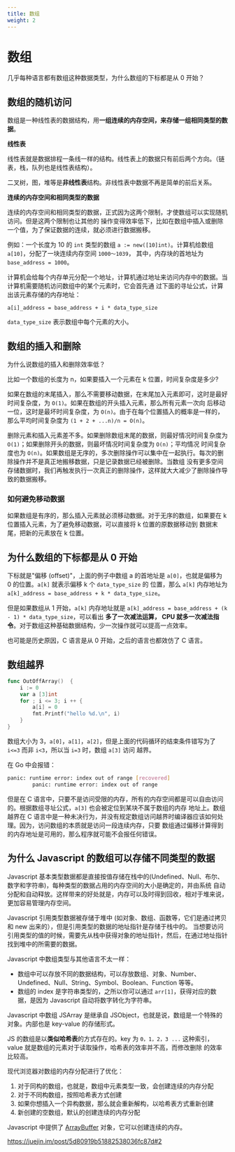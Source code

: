 ```yaml
---
title: 数组
weight: 2
---
```


# 数组
几乎每种语言都有数组这种数据类型，为什么数组的下标都是从 0 开始？

## 数组的随机访问
数组是一种线性表的数据结构，用**一组连续的内存空间，来存储一组相同类型的数据**。

**线性表**

线性表就是数据排程一条线一样的结构。线性表上的数据只有前后两个方向。（链表，栈，队列也是线性表结构）。

二叉树，图，堆等是**非线性表**结构。非线性表中数据不再是简单的前后关系。

**连续的内存空间和相同类型的数据**

连续的内存空间和相同类型的数据，正式因为这两个限制，才使数组可以实现随机访问。但是这两个限制也让其他的
操作变得效率低下，比如在数组中插入或删除一个值，为了保证数据的连续，就必须进行数据搬移。

例如：一个长度为 10 的 `int` 类型的数组 `a := new([10]int)`。计算机给数组 `a[10]`，分配了一块连续内存空间 `1000～1039`，
其中，内存块的首地址为 `base_address = 1000`。

计算机会给每个内存单元分配一个地址，计算机通过地址来访问内存中的数据。当计算机需要随机访问数组中的某个元素时，它会首先通
过下面的寻址公式，计算出该元素存储的内存地址：
```
a[i]_address = base_address + i * data_type_size
```

`data_type_size` 表示数组中每个元素的大小。

## 数组的插入和删除
为什么说数组的插入和删除效率低？

比如一个数组的长度为 n，如果要插入一个元素在 k 位置，时间复杂度是多少?

如果在数组的末尾插入，那么不需要移动数据，在末尾加入元素即可，这时是最好时间复杂度，为 `O(1)`。如果在数组的开头插入元素，那么所有元素一次向
后移动一位，这时是最坏时间复杂度，为 `O(n)`。由于在每个位置插入的概率是一样的，那么平均时间复杂度为 `(1 + 2 + ...n)/n = O(n)`。

删除元素和插入元素差不多。如果删除数组末尾的数据，则最好情况时间复杂度为 `O(1)`；如果删除开头的数据，则最坏情况时间复杂度为 `O(n)`；平均情况
时间复杂度也为 `O(n)`。如果数组是无序的，多次删除操作可以集中在一起执行。每次的删除操作并不是真正地搬移数据，只是记录数据已经被删除。当数组
没有更多空间存储数据时，我们再触发执行一次真正的删除操作，这样就大大减少了删除操作导致的数据搬移。

### 如何避免移动数据
如果数组是有序的，那么插入元素就必须移动数据。对于无序的数组，如果要在 k 位置插入元素，为了避免移动数据，可以直接将 k 位置的原数据移动到
数据末尾，把新的元素放在 k 位置。

## 为什么数组的下标都是从 0 开始
下标就是"偏移 (offset)"，上面的例子中数组 a 的首地址是 `a[0]`，也就是偏移为 0 的位置。`a[k]` 就表示偏移 k 个 `data_type_size` 的
位置，那么 `a[k]` 内存地址为 `a[k]_address = base_address + k * data_type_size`。

但是如果数组从 1 开始，`a[k]` 内存地址就是 `a[k]_address = base_address + (k - 1) * data_type_size`，可以看出
**多了一次减法运算， CPU 就多一次减法指令**。对于数组这种基础数据结构，少一次操作就可以提高一点效率。

也可能是历史原因，C 语言是从 0 开始，之后的语言也都效仿了 C 语言。

## 数组越界
```go
func OutOffArray()  {
    i := 0
    var a [3]int
    for ; i <= 3; i ++ {
        a[i] = 0
        fmt.Printf("hello %d.\n", i)
    }
}
```
数组大小为 3，`a[0]`，`a[1]`，`a[2]`，但是上面的代码循环的结束条件错写为了 `i<=3` 而非 `i<3`，所以当 `i=3` 时，数组 `a[3]` 访问
越界。

在 Go 中会报错：
```sh
panic: runtime error: index out of range [recovered]
        panic: runtime error: index out of range

```

但是在 C 语言中，只要不是访问受限的内存，所有的内存空间都是可以自由访问的。根据数组寻址公式，`a[3]` 也会被定位到某块不属于数组的内存
地址上。数组越界在 C 语言中是一种未决行为，并没有规定数组访问越界时编译器应该如何处理。因为，访问数组的本质就是访问一段连续内存，只要
数组通过偏移计算得到的内存地址是可用的，那么程序就可能不会报任何错误。

## 为什么 Javascript 的数组可以存储不同类型的数据
Javascript 基本类型数据都是直接按值存储在栈中的(Undefined、Null、布尔、数字和字符串)，每种类型的数据占用的内存空间的大小是确定的，并由系统
自动分配和自动释放。这样带来的好处就是，内存可以及时得到回收，相对于堆来说，更加容易管理内存空间。

Javascript 引用类型数据被存储于堆中 (如对象、数组、函数等，它们是通过拷贝和 new 出来的），但是引用类型的数据的地址指针是存储于栈中的。
当想要访问引用类型的值的时候，需要先从栈中获得对象的地址指针，然后，在通过地址指针找到堆中的所需要的数据。

Javascript 中数组类型与其他语言不太一样：
- 数组中可以存放不同的数据结构，可以存放数组、对象、Number、Undefined、Null、String、Symbol、Boolean、Function 等等。
- 数组的 index 是字符串类型的，之所以你可以通过 `arr[1]`，获得对应的数据，是因为 Javascript 自动将数字转化为字符串。

Javascript 中数组 JSArray 是继承自 JSObject，也就是说，数组是一个特殊的对象。内部也是 key-value 的存储形式。

JS 的数组是以**类似哈希表**的方式存在的。key 为 `0，1，2，3 ...` 这种索引，value 就是数组的元素对于读取操作，哈希表的效率并不高，而修改删除
的效率比较高。

现代浏览器对数组的内存分配进行了优化：
1. 对于同构的数组，也就是，数组中元素类型一致，会创建连续的内存分配
2. 对于不同构数组，按照哈希表方式创建
3. 如果你想插入一个异构数据，那么就会重新解构，以哈希表方式重新创建
4. 新创建的空数组，默认的创建连续的内存分配

Javascript 中提供了 [ArrayBuffer](https://javascript.ruanyifeng.com/stdlib/arraybuffer.html#toc0) 对象，它可以创建连续的内存。


https://juejin.im/post/5d80919b51882538036fc87d#2
